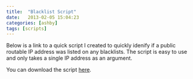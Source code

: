 ```yaml
---
title:  "Blacklist Script"
date:   2013-02-05 15:04:23
categories: [ashby]
tags: [scripts]
---
```

Below is a link to a quick script I created to quickly idenify if a public routable IP address was listed on any blacklists.  The script is easy to use and only takes a single IP address as an argument.


You can download the script [here](https://ashby.keybase.pub/Blog/Scripts/blcheck.sh).
